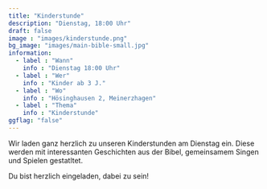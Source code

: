 ```yaml
---
title: "Kinderstunde"
description: "Dienstag, 18:00 Uhr"
draft: false
image : "images/kinderstunde.png"
bg_image: "images/main-bible-small.jpg"
information:
  - label : "Wann"
    info : "Dienstag 18:00 Uhr"
  - label : "Wer"
    info : "Kinder ab 3 J."
  - label : "Wo"
    info : "Hösinghausen 2, Meinerzhagen"
  - label : "Thema"
    info : "Kinderstunde"
ggflag: "false"
---
```


Wir laden ganz herzlich zu unseren Kinderstunden am Dienstag ein. Diese werden mit interessanten Geschichten aus der Bibel, gemeinsamem Singen und Spielen gestatltet. 

Du bist herzlich eingeladen, dabei zu sein!
